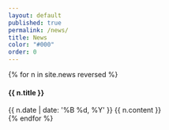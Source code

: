 ```yaml
---
layout: default
published: true
permalink: /news/
title: News
color: "#000"
order: 0
---
```


{% for n in site.news  reversed %}
<article>
  <h4> {{ n.title }} </h4>
  <date>{{ n.date | date: '%B %d, %Y' }}</date>
  {{ n.content }}
</article>
{% endfor %}

